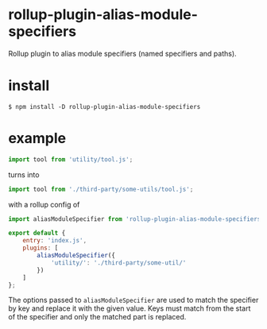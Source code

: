 rollup-plugin-alias-module-specifiers
===

Rollup plugin to alias module specifiers (named specifiers and paths).

# install
```
$ npm install -D rollup-plugin-alias-module-specifiers
```

# example

```js
import tool from 'utility/tool.js';
```

turns into

```js
import tool from './third-party/some-utils/tool.js';
```

with a rollup config of

```js
import aliasModuleSpecifier from 'rollup-plugin-alias-module-specifiers';

export default {
    entry: 'index.js',
    plugins: [
        aliasModuleSpecifier({
            'utility/': './third-party/some-util/'
        })
    ]
};
```

The options passed to `aliasModuleSpecifier` are used to match the specifier by key and replace it with the given value. Keys must match from the start of the specifier and only the matched part is replaced.
